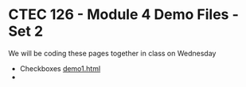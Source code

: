 # CTEC 126 - Module 4 Demo Files - Set 2

We will be coding these pages together in class on Wednesday

- Checkboxes [demo1.html](demo1.html)
- 